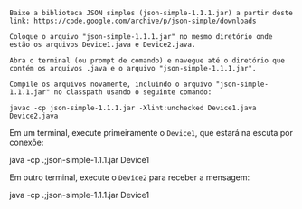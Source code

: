     Baixe a biblioteca JSON simples (json-simple-1.1.1.jar) a partir deste link: https://code.google.com/archive/p/json-simple/downloads

    Coloque o arquivo "json-simple-1.1.1.jar" no mesmo diretório onde estão os arquivos Device1.java e Device2.java.

    Abra o terminal (ou prompt de comando) e navegue até o diretório que contém os arquivos .java e o arquivo "json-simple-1.1.1.jar".

    Compile os arquivos novamente, incluindo o arquivo "json-simple-1.1.1.jar" no classpath usando o seguinte comando:

    javac -cp json-simple-1.1.1.jar -Xlint:unchecked Device1.java Device2.java


   Em um terminal, execute primeiramente o `Device1`, que estará na escuta por conexõe:

   java -cp .;json-simple-1.1.1.jar Device1

   Em outro terminal, execute o `Device2` para receber a mensagem:

   java -cp .;json-simple-1.1.1.jar Device1
